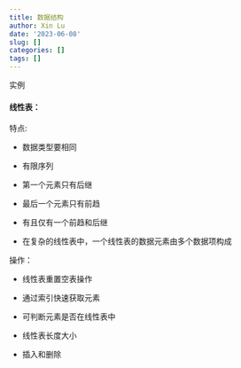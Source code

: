 ```yaml
---
title: 数据结构
author: Xin Lu
date: '2023-06-08'
slug: []
categories: []
tags: []
---
```


实例

#### 线性表：

特点:

- 数据类型要相同

- 有限序列
- 第一个元素只有后继
- 最后一个元素只有前趋
- 有且仅有一个前趋和后继

- 在复杂的线性表中，一个线性表的数据元素由多个数据项构成

操作：

- 线性表重置空表操作

- 通过索引快速获取元素
- 可判断元素是否在线性表中
- 线性表长度大小
- 插入和删除